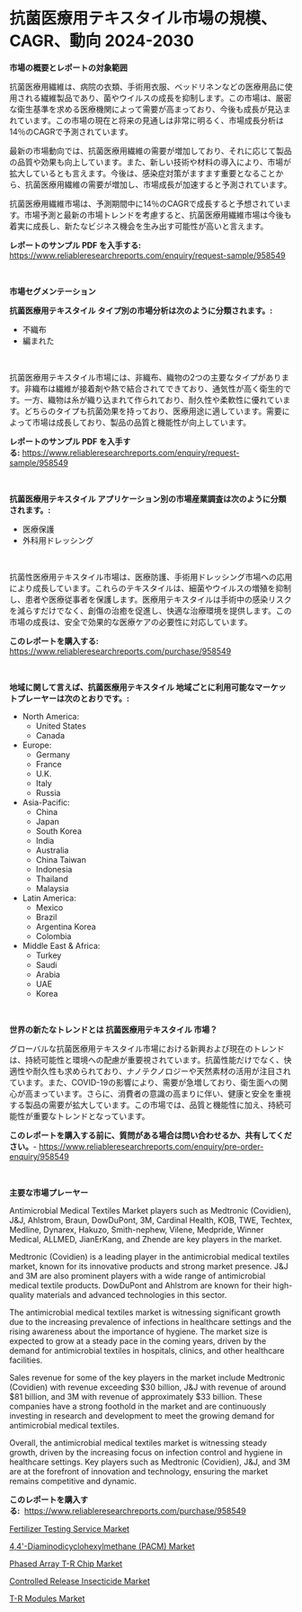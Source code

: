 <p><h1>抗菌医療用テキスタイル市場の規模、CAGR、動向 2024-2030</h1></p><p><strong>市場の概要とレポートの対象範囲</strong></p>
<p><p>抗菌医療用繊維は、病院の衣類、手術用衣服、ベッドリネンなどの医療用品に使用される繊維製品であり、菌やウイルスの成長を抑制します。この市場は、厳密な衛生基準を求める医療機関によって需要が高まっており、今後も成長が見込まれています。この市場の現在と将来の見通しは非常に明るく、市場成長分析は14％のCAGRで予測されています。</p><p>最新の市場動向では、抗菌医療用繊維の需要が増加しており、それに応じて製品の品質や効果も向上しています。また、新しい技術や材料の導入により、市場が拡大しているとも言えます。今後は、感染症対策がますます重要となることから、抗菌医療用繊維の需要が増加し、市場成長が加速すると予測されています。</p><p>抗菌医療用繊維市場は、予測期間中に14％のCAGRで成長すると予想されています。市場予測と最新の市場トレンドを考慮すると、抗菌医療用繊維市場は今後も着実に成長し、新たなビジネス機会を生み出す可能性が高いと言えます。</p></p>
<p><strong>レポートのサンプル PDF を入手する:</strong> <a href="https://www.reliableresearchreports.com/enquiry/request-sample/958549">https://www.reliableresearchreports.com/enquiry/request-sample/958549</a></p>
<p>&nbsp;</p>
<p><strong>市場セグメンテーション</strong></p>
<p><strong>抗菌医療用テキスタイル タイプ別の市場分析は次のように分類されます。:</strong></p>
<p><ul><li>不織布</li><li>編まれた</li></ul></p>
<p>&nbsp;</p>
<p><p>抗菌医療用テキスタイル市場には、非織布、織物の2つの主要なタイプがあります。非織布は繊維が接着剤や熱で結合されてできており、通気性が高く衛生的です。一方、織物は糸が織り込まれて作られており、耐久性や柔軟性に優れています。どちらのタイプも抗菌効果を持っており、医療用途に適しています。需要によって市場は成長しており、製品の品質と機能性が向上しています。</p></p>
<p><strong>レポートのサンプル PDF を入手する:</strong>&nbsp;<a href="https://www.reliableresearchreports.com/enquiry/request-sample/958549">https://www.reliableresearchreports.com/enquiry/request-sample/958549</a></p>
<p>&nbsp;</p>
<p><strong> 抗菌医療用テキスタイル アプリケーション別の市場産業調査は次のように分類されます。:</strong></p>
<p><ul><li>医療保護</li><li>外科用ドレッシング</li></ul></p>
<p>&nbsp;</p>
<p><p>抗菌性医療用テキスタイル市場は、医療防護、手術用ドレッシング市場への応用により成長しています。これらのテキスタイルは、細菌やウイルスの増殖を抑制し、患者や医療従事者を保護します。医療用テキスタイルは手術中の感染リスクを減らすだけでなく、創傷の治癒を促進し、快適な治療環境を提供します。この市場の成長は、安全で効果的な医療ケアの必要性に対応しています。</p></p>
<p><strong>このレポートを購入する:</strong>&nbsp; <a href="https://www.reliableresearchreports.com/purchase/958549">https://www.reliableresearchreports.com/purchase/958549</a></p>
<p>&nbsp;</p>
<p><strong>地域に関して言えば、抗菌医療用テキスタイル 地域ごとに利用可能なマーケットプレーヤーは次のとおりです。:</strong></p>
<p><ul>
    <li>
        North America:
        <ul>
            <li>United States</li>
            <li>Canada</li>
        </ul>
    </li>
    <li>
        Europe:
        <ul>
            <li>Germany</li>
            <li>France</li>
            <li>U.K.</li>
            <li>Italy</li>
            <li>Russia</li>
        </ul>
    </li>
    <li>
        Asia-Pacific:
        <ul>
            <li>China</li>
            <li>Japan</li>
            <li>South Korea</li>
            <li>India</li>
            <li>Australia</li>
            <li>China Taiwan</li>
            <li>Indonesia</li>
            <li>Thailand</li>
            <li>Malaysia</li>
        </ul>
    </li>
    <li>
        Latin America:
        <ul>
            <li>Mexico</li>
            <li>Brazil</li>
            <li>Argentina Korea</li>
            <li>Colombia</li>
        </ul>
    </li>
    <li>
        Middle East & Africa:
        <ul>
            <li>Turkey</li>
            <li>Saudi</li>
            <li>Arabia</li>
            <li>UAE</li>
            <li>Korea</li>
        </ul>
    </li>
    </ul></p>
<p>&nbsp;</p>
<p><strong>世界の新たなトレンドとは 抗菌医療用テキスタイル 市場？</strong></p>
<p><p>グローバルな抗菌医療用テキスタイル市場における新興および現在のトレンドは、持続可能性と環境への配慮が重要視されています。抗菌性能だけでなく、快適性や耐久性も求められており、ナノテクノロジーや天然素材の活用が注目されています。また、COVID-19の影響により、需要が急増しており、衛生面への関心が高まっています。さらに、消費者の意識の高まりに伴い、健康と安全を重視する製品の需要が拡大しています。この市場では、品質と機能性に加え、持続可能性が重要なトレンドとなっています。</p></p>
<p><strong>このレポートを購入する前に、質問がある場合は問い合わせるか、共有してください。</strong>- <a href="https://www.reliableresearchreports.com/enquiry/pre-order-enquiry/958549">https://www.reliableresearchreports.com/enquiry/pre-order-enquiry/958549</a></p>
<p>&nbsp;</p>
<p><strong>主要な市場プレーヤー</strong></p>
<p><p>Antimicrobial Medical Textiles Market players such as Medtronic (Covidien), J&J, Ahlstrom, Braun, DowDuPont, 3M, Cardinal Health, KOB, TWE, Techtex, Medline, Dynarex, Hakuzo, Smith-nephew, Vilene, Medpride, Winner Medical, ALLMED, JianErKang, and Zhende are key players in the market. </p><p>Medtronic (Covidien) is a leading player in the antimicrobial medical textiles market, known for its innovative products and strong market presence. J&J and 3M are also prominent players with a wide range of antimicrobial medical textile products. DowDuPont and Ahlstrom are known for their high-quality materials and advanced technologies in this sector.</p><p>The antimicrobial medical textiles market is witnessing significant growth due to the increasing prevalence of infections in healthcare settings and the rising awareness about the importance of hygiene. The market size is expected to grow at a steady pace in the coming years, driven by the demand for antimicrobial textiles in hospitals, clinics, and other healthcare facilities.</p><p>Sales revenue for some of the key players in the market include Medtronic (Covidien) with revenue exceeding $30 billion, J&J with revenue of around $81 billion, and 3M with revenue of approximately $33 billion. These companies have a strong foothold in the market and are continuously investing in research and development to meet the growing demand for antimicrobial medical textiles.</p><p>Overall, the antimicrobial medical textiles market is witnessing steady growth, driven by the increasing focus on infection control and hygiene in healthcare settings. Key players such as Medtronic (Covidien), J&J, and 3M are at the forefront of innovation and technology, ensuring the market remains competitive and dynamic.</p></p>
<p><strong>このレポートを購入する:</strong>&nbsp;&nbsp;<a href="https://www.reliableresearchreports.com/purchase/958549">https://www.reliableresearchreports.com/purchase/958549</a></p>
<p><p><a href="https://view.publitas.com/reportprime-1/fertilizer-testing-service-market-challenges-opportunities-and-growth-drivers-and-major-market-players-forecasted-for-period-from-2024-2031/">Fertilizer Testing Service Market</a></p><p><a href="https://butternut-bug-553.notion.site/4-4-Diaminodicyclohexylmethane-PACM-Market-Analysis-and-Market-Size-Global-Industry-Overview-Ma-177a66ac099b455cabf1dab06b3b2a54">4,4'-Diaminodicyclohexylmethane (PACM) Market</a></p><p><a href="https://invited-way-688.notion.site/Phased-Array-T-R-Chip-Market-Research-Report-Provides-thorough-Industry-Overview-which-offers-an-In-fe5819233ad247ae87b9f71c25f89014">Phased Array T-R Chip Market</a></p><p><a href="https://view.publitas.com/reportprime-1/controlled-release-insecticide-market-size-reflecting-a-forecast-till-2031-market-by-type-by-application-and-by-geography/">Controlled Release Insecticide Market</a></p><p><a href="https://mire-aunt-385.notion.site/T-R-Modules-Market-Analysis-and-Market-Size-Global-Industry-Overview-Market-Segmentation-and-Forec-e524ec4ebf6b4c77a26168887c05a2bb">T-R Modules Market</a></p></p>